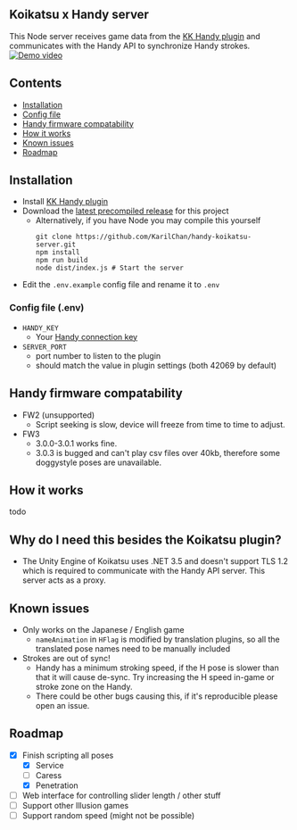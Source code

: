 ## Koikatsu x Handy server

This Node server receives game data from the [KK Handy plugin](https://github.com/KarilChan/KKHandyPlugin) and
communicates with the Handy API to synchronize Handy strokes.
[![Demo video](https://i.imgur.com/4uDn9eC.png)](https://www.youtube.com/watch?v=w1y0_ElPY-A "Demo video")

## Contents

* [Installation](#installation)
* [Config file](#config-file-env)
* [Handy firmware compatability](#handy-firmware-compatability)
* [How it works](#how-it-works)
* [Known issues](#known-issues)
* [Roadmap](#roadmap)

## Installation

* Install [KK Handy plugin](https://github.com/KarilChan/KKHandyPlugin)
* Download the [latest precompiled release](https://github.com/KarilChan/handy-koikatsu-server/releases) for this project
    * Alternatively, if you have Node you may compile this yourself
      ```shell
      git clone https://github.com/KarilChan/handy-koikatsu-server.git
      npm install
      npm run build
      node dist/index.js # Start the server
      ```
* Edit the `.env.example` config file and rename it to `.env`

### Config file (.env)

* `HANDY_KEY`
    * Your [Handy connection key](https://www.handysetup.com/en/docs/troubleshooting/find-connection-key/)
* `SERVER_PORT`
    * port number to listen to the plugin
    * should match the value in plugin settings (both 42069 by default)

## Handy firmware compatability

* FW2 (unsupported)
    * Script seeking is slow, device will freeze from time to time to adjust.
* FW3
    * 3.0.0-3.0.1 works fine.
    * 3.0.3 is bugged and can't play csv files over 40kb, therefore some doggystyle poses are unavailable.
  
## How it works

todo

## Why do I need this besides the Koikatsu plugin?

* The Unity Engine of Koikatsu uses .NET 3.5 and doesn't support TLS 1.2 which is required to communicate with the Handy
  API server. This server acts as a proxy.

## Known issues

* Only works on the Japanese / English game
    * `nameAnimation` in `HFlag` is modified by translation plugins, so all the translated pose names need to be
      manually included
* Strokes are out of sync!
    * Handy has a minimum stroking speed, if the H pose is slower than that it will cause de-sync. Try increasing the H
      speed in-game or stroke zone on the Handy.
    * There could be other bugs causing this, if it's reproducible please open an issue.

## Roadmap

- [x] Finish scripting all poses
    - [x] Service
    - [ ] Caress
    - [x] Penetration
- [ ] Web interface for controlling slider length / other stuff
- [ ] Support other Illusion games
- [ ] Support random speed (might not be possible)
